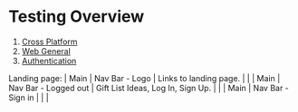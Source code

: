 # Testing Overview

1. [Cross Platform](./devices.md)
1. [Web General](./webGeneral.md)
1. [Authentication](./authentication.md)


Landing page:
| Main | Nav Bar - Logo | Links to landing page. | |
| Main | Nav Bar - Logged out | Gift List Ideas, Log In, Sign Up. | |
| Main | Nav Bar - Sign in |  | |
